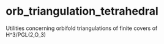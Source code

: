 # orb_triangulation_tetrahedral
Utilities concerning orbifold triangulations of finite covers of H^3/PGL(2,O_3)
